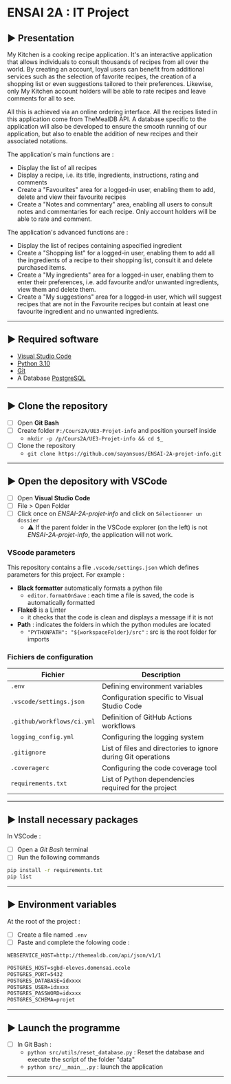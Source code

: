 # ENSAI 2A : IT Project

## :arrow_forward: Presentation

My Kitchen is a cooking recipe application. It's an interactive application that allows individuals to consult thousands of recipes from all over the world. By creating an account, loyal users can benefit from additional services such as the selection of favorite recipes, the creation of a shopping list or even suggestions tailored to their preferences. Likewise, only My Kitchen account holders will be able to rate recipes and leave comments for all to see.

All this is achieved via an online ordering interface. All the recipes listed in this application come from TheMealDB API. A database specific to the application will also be developed to ensure the smooth running of our application, but also to enable the addition of new recipes and their associated notations.

The application's main functions are :
- Display the list of all recipes
- Display a recipe, i.e. its title, ingredients, instructions, rating and comments
- Create a "Favourites" area for a logged-in user, enabling them to add, delete and view their favourite recipes
- Create a "Notes and commentary" area, enabling all users to consult notes and commentaries for each recipe. Only account holders will be able to rate and comment.

The application's advanced functions are :
- Display the list of recipes containing aspecified ingredient
- Create a "Shopping list" for a logged-in user, enabling them to add all the ingredients of a recipe to their shopping list, consult it and delete purchased items.
- Create a "My ingredients" area for a logged-in user, enabling them to enter their preferences, i.e. add favourite and/or unwanted ingredients, view them and delete them.
- Create a "My suggestions" area for a logged-in user, which will suggest recipes that are not in the Favourite recipes but contain at least one favourite ingredient and no unwanted ingredients.

---

## :arrow_forward: Required software

- [Visual Studio Code](https://code.visualstudio.com/)
- [Python 3.10](https://www.python.org/)
- [Git](https://git-scm.com/)
- A Database [PostgreSQL](https://www.postgresql.org/)

---

## :arrow_forward: Clone the repository

- [ ] Open **Git Bash**
- [ ] Create  folder `P:/Cours2A/UE3-Projet-info` and position yourself inside
  - `mkdir -p /p/Cours2A/UE3-Projet-info && cd $_`
- [ ] Clone the repository
  - `git clone https://github.com/sayansuos/ENSAI-2A-projet-info.git`

---

## :arrow_forward: Open the depository with VSCode

- [ ] Open **Visual Studio Code**
- [ ] File > Open Folder
- [ ] Click once on *ENSAI-2A-projet-info* and click on `Sélectionner un dossier`
  - :warning: If the parent folder in the VSCode explorer (on the left) is not *ENSAI-2A-projet-info*, the application will not work.

### VScode parameters

This repository contains a file `.vscode/settings.json` which defines parameters for this project. For example :

- **Black formatter** automatically formats a python file
  - `editor.formatOnSave` : each time a file is saved, the code is automatically formatted
- **Flake8** is a Linter
  - it checks that the code is clean and displays a message if it is not
- **Path** : indicates the folders in which the python modules are located
  - `"PYTHONPATH": "${workspaceFolder}/src"` : src is the root folder for imports


### Fichiers de configuration


| Fichier                      | Description                                                         |
|------------------------------|---------------------------------------------------------------------|
| `.env`                       | Defining environment variables                                      |
| `.vscode/settings.json`      | Configuration specific to Visual Studio Code                        |
| `.github/workflows/ci.yml`   | Definition of GitHub Actions workflows                              |
| `logging_config.yml`         | Configuring the logging system                                      |
| `.gitignore`                 | List of files and directories to ignore during Git operations       |
| `.coveragerc`                | Configuring the code coverage tool                                  |
| `requirements.txt`           | List of Python dependencies required for the project                |

---

## :arrow_forward: Install necessary packages

In VSCode :

- [ ] Open a *Git Bash* terminal
- [ ] Run the following commands

```bash
pip install -r requirements.txt
pip list
```

---

## :arrow_forward: Environment variables

At the root of the project :

- [ ] Create a file named `.env`
- [ ] Paste and complete the folowing code :

```default
WEBSERVICE_HOST=http://themealdb.com/api/json/v1/1

POSTGRES_HOST=sgbd-eleves.domensai.ecole
POSTGRES_PORT=5432
POSTGRES_DATABASE=idxxxx
POSTGRES_USER=idxxxx
POSTGRES_PASSWORD=idxxxx
POSTGRES_SCHEMA=projet
```

---

## :arrow_forward: Launch the programme

- [ ] In Git Bash :
  - `python src/utils/reset_database.py` : Reset the database and execute the script of the folder "data"
  - `python src/__main__.py` : launch the application


---

